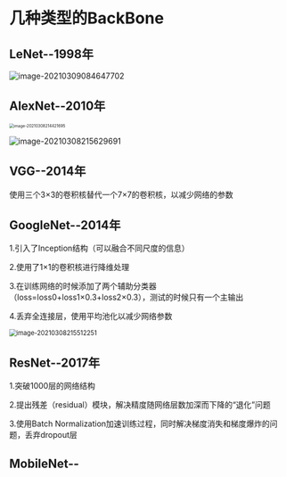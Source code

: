 # **几种类型的BackBone**

## LeNet--1998年

![image-20210309084647702](C:\Users\HUWEI\AppData\Roaming\Typora\typora-user-images\image-20210309084647702.png)

## AlexNet--2010年

<img src="C:\Users\HUWEI\AppData\Roaming\Typora\typora-user-images\image-20210308214421695.png" alt="image-20210308214421695" style="zoom:50%;" />

![image-20210308215629691](C:\Users\HUWEI\AppData\Roaming\Typora\typora-user-images\image-20210308215629691.png)

## VGG--2014年

使用三个3×3的卷积核替代一个7×7的卷积核，以减少网络的参数

## GoogleNet--2014年

1.引入了Inception结构（可以融合不同尺度的信息）

2.使用了1×1的卷积核进行降维处理

3.在训练网络的时候添加了两个辅助分类器（loss=loss0+loss1×0.3+loss2×0.3），测试的时候只有一个主输出

4.丢弃全连接层，使用平均池化以减少网络参数

<img src="C:\Users\HUWEI\AppData\Roaming\Typora\typora-user-images\image-20210308215512251.png" alt="image-20210308215512251" style="zoom:80%;" />

## ResNet--2017年

1.突破1000层的网络结构

2.提出残差（residual）模块，解决精度随网络层数加深而下降的“退化”问题

3.使用Batch Normalization加速训练过程，同时解决梯度消失和梯度爆炸的问题，丢弃dropout层

## MobileNet--


